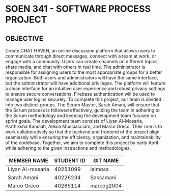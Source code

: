 # SOEN 341 - SOFTWARE PROCESS PROJECT

## OBJECTIVE

Create CHAT HAVEN, an online discussion platform that allows users to communicate through direct messages, connect with a team at work, or engage with a community. Users can create channels on different topics, share media, and chat with others in real time. The administrator is responsible for assigning users to the most appropriate groups for a better organization. Both users and administrators will have the same interface, but the administrator will have additional privileges.
The platform will feature a clean interface for an intuitive user experience and robust privacy settings to ensure secure conversations. Firebase authentication will be used to manage user logins securely.
To complete this project, our team is divided into two distinct groups. The Scrum Master, Sarah Amani, will ensure that the Scrum process is followed effectively, guiding the team in adhering to the Scrum methodology and keeping the development team focused on sprint goals. The development team consists of Liyan Al-Mosaria, Prathiksha Kandiah, Alexia Mucciacciaro, and Marco Greco. Their role is to work collaboratively so that the backend and frontend of the project align seamlessly while ensuring the efficiency, organization, and maintainability of the codebase. Together, we aim to complete this project by early April while adhering to the given instructions and methodologies. 




| MEMBER NAME| STUDENT ID | GIT NAME|
|-------------|------------|-----------|
| Liyan Al-mosaria  | 40251099 | lalmosa|
| Sarah Amani  | 40226234  | Sassamani  |
| Marco Greco  | 40285114  | marcog2004  |

